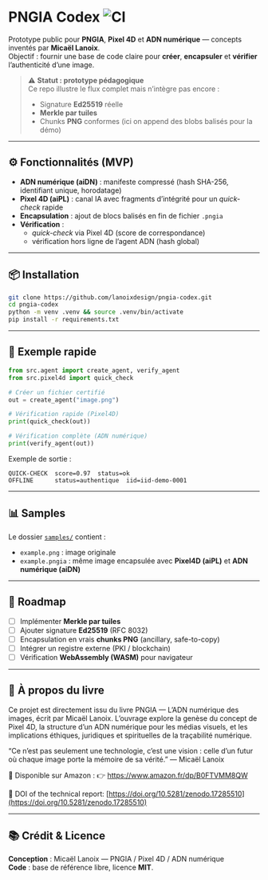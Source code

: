 # PNGIA Codex ![CI](https://github.com/lanoixdesign/pngia-codex/actions/workflows/tests.yml/badge.svg)

Prototype public pour **PNGIA**, **Pixel 4D** et **ADN numérique** — concepts inventés par **Micaël Lanoix**.  
Objectif : fournir une base de code claire pour **créer**, **encapsuler** et **vérifier** l’authenticité d’une image.

> ⚠️ **Statut : prototype pédagogique**  
> Ce repo illustre le flux complet mais n’intègre pas encore :  
> - Signature **Ed25519** réelle  
> - **Merkle par tuiles**  
> - Chunks **PNG** conformes (ici on append des blobs balisés pour la démo)  

---

## ⚙️ Fonctionnalités (MVP)

- **ADN numérique (aiDN)** : manifeste compressé (hash SHA-256, identifiant unique, horodatage)  
- **Pixel 4D (aiPL)** : canal IA avec fragments d’intégrité pour un *quick-check* rapide  
- **Encapsulation** : ajout de blocs balisés en fin de fichier `.pngia`  
- **Vérification** :  
  - *quick-check* via Pixel 4D (score de correspondance)  
  - vérification hors ligne de l’agent ADN (hash global)  

---

## 📦 Installation

```bash
git clone https://github.com/lanoixdesign/pngia-codex.git
cd pngia-codex
python -m venv .venv && source .venv/bin/activate
pip install -r requirements.txt
```

---

## 🚀 Exemple rapide

```python
from src.agent import create_agent, verify_agent
from src.pixel4d import quick_check

# Créer un fichier certifié
out = create_agent("image.png")

# Vérification rapide (Pixel4D)
print(quick_check(out))

# Vérification complète (ADN numérique)
print(verify_agent(out))
```

Exemple de sortie :

```
QUICK-CHECK  score=0.97  status=ok
OFFLINE      status=authentique  iid=iid-demo-0001
```

---

## 📊 Samples

Le dossier [`samples/`](samples/) contient :
- `example.png` : image originale
- `example.pngia` : même image encapsulée avec **Pixel4D (aiPL)** et **ADN numérique (aiDN)**

---

## 🧱 Roadmap

- [ ] Implémenter **Merkle par tuiles**  
- [ ] Ajouter signature **Ed25519** (RFC 8032)  
- [ ] Encapsulation en vrais **chunks PNG** (ancillary, safe-to-copy)  
- [ ] Intégrer un registre externe (PKI / blockchain)  
- [ ] Vérification **WebAssembly (WASM)** pour navigateur  

---

## 📖 À propos du livre

Ce projet est directement issu du livre PNGIA — L’ADN numérique des images, écrit par Micaël Lanoix.
L’ouvrage explore la genèse du concept de Pixel 4D, la structure d’un ADN numérique pour les médias visuels,
et les implications éthiques, juridiques et spirituelles de la traçabilité numérique.

“Ce n’est pas seulement une technologie, c’est une vision : celle d’un futur où chaque image porte la mémoire de sa vérité.”
— Micaël Lanoix

📘 Disponible sur Amazon :
👉 https://www.amazon.fr/dp/B0FTVMM8QW

🔗 DOI of the technical report: [https://doi.org/10.5281/zenodo.17285510](https://doi.org/10.5281/zenodo.17285510)

---

## 📚 Crédit & Licence

**Conception** : Micaël Lanoix — PNGIA / Pixel 4D / ADN numérique  
**Code** : base de référence libre, licence **MIT**.

